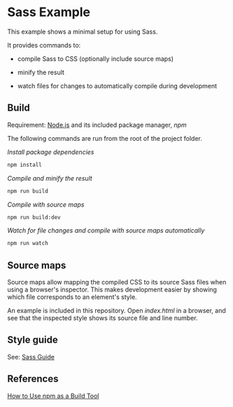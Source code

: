 
# Sass Example

This example shows a minimal setup for using Sass.

It provides commands to:

- compile Sass to CSS (optionally include source maps)

- minify the result

- watch files for changes to automatically compile during development

## Build

Requirement: [Node.js](https://nodejs.org/) and its included package manager, *npm*

The following commands are run from the root of the project folder.

*Install package dependencies*

```sh
npm install
```

*Compile and minify the result*

```sh
npm run build
```

*Compile with source maps*

```sh
npm run build:dev
```

*Watch for file changes and compile with source maps automatically*

```sh
npm run watch
```

## Source maps

Source maps allow mapping the compiled CSS to its source Sass files when using a browser's inspector. This makes development easier by showing which file corresponds to an element's style.

An example is included in this repository. Open *index.html* in a browser, and see that the inspected style shows its source file and line number.

## Style guide

See: [Sass Guide](https://github.com/eliot-akira/sass-guide)

## References

[How to Use npm as a Build Tool](https://github.com/keithamus/npm-scripts-example)
